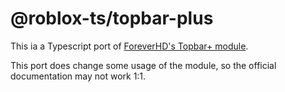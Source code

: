 # @roblox-ts/topbar-plus
This ia a Typescript port of [ForeverHD's Topbar+ module](https://github.com/1ForeverHD/TopbarPlus).

This port does change some usage of the module, so the official documentation may not work 1:1.
